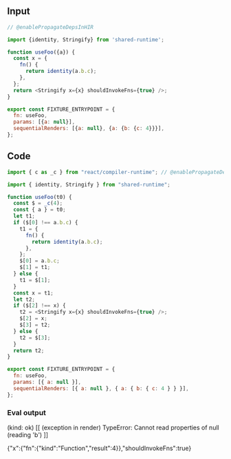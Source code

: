 
## Input

```javascript
// @enablePropagateDepsInHIR

import {identity, Stringify} from 'shared-runtime';

function useFoo({a}) {
  const x = {
    fn() {
      return identity(a.b.c);
    },
  };
  return <Stringify x={x} shouldInvokeFns={true} />;
}

export const FIXTURE_ENTRYPOINT = {
  fn: useFoo,
  params: [{a: null}],
  sequentialRenders: [{a: null}, {a: {b: {c: 4}}}],
};

```

## Code

```javascript
import { c as _c } from "react/compiler-runtime"; // @enablePropagateDepsInHIR

import { identity, Stringify } from "shared-runtime";

function useFoo(t0) {
  const $ = _c(4);
  const { a } = t0;
  let t1;
  if ($[0] !== a.b.c) {
    t1 = {
      fn() {
        return identity(a.b.c);
      },
    };
    $[0] = a.b.c;
    $[1] = t1;
  } else {
    t1 = $[1];
  }
  const x = t1;
  let t2;
  if ($[2] !== x) {
    t2 = <Stringify x={x} shouldInvokeFns={true} />;
    $[2] = x;
    $[3] = t2;
  } else {
    t2 = $[3];
  }
  return t2;
}

export const FIXTURE_ENTRYPOINT = {
  fn: useFoo,
  params: [{ a: null }],
  sequentialRenders: [{ a: null }, { a: { b: { c: 4 } } }],
};

```
      
### Eval output
(kind: ok) [[ (exception in render) TypeError: Cannot read properties of null (reading 'b') ]]
<div>{"x":{"fn":{"kind":"Function","result":4}},"shouldInvokeFns":true}</div>